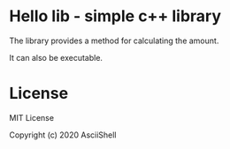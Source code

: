 # Hello lib - simple c++ library 

The library provides a method for calculating the amount.

It can also be executable.

# License

MIT License

Copyright (c) 2020 AsciiShell

